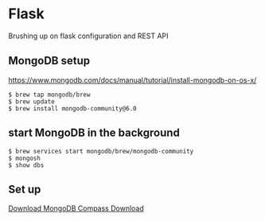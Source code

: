 # Flask
Brushing up on flask configuration and REST API

## MongoDB setup
https://www.mongodb.com/docs/manual/tutorial/install-mongodb-on-os-x/
```
$ brew tap mongodb/brew
$ brew update
$ brew install mongodb-community@6.0
```

## start MongoDB in the background
```
$ brew services start mongodb/brew/mongodb-community
$ mongosh
$ show dbs
```

## Set up
[Download MongoDB Compass Download](https://www.mongodb.com/try/download/compass)